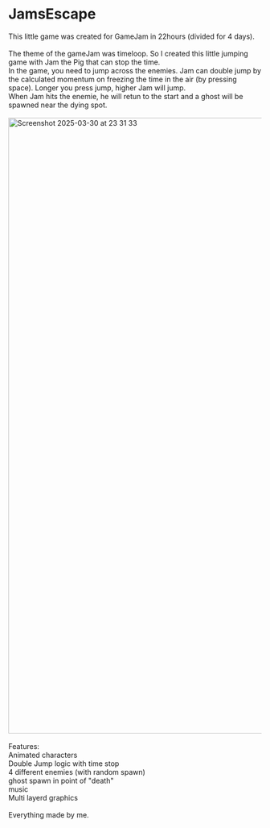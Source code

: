 # JamsEscape
This little game was created for GameJam in 22hours (divided for 4 days). <br>
<br>
The theme of the gameJam was timeloop. So I created this little jumping game with Jam the Pig that can stop the time. <br> In the game, you need to jump across the enemies. Jam can double jump by the calculated momentum on freezing the time in the air (by pressing space). Longer you press jump, higher Jam will jump. <br> When Jam hits the enemie, he will retun to the start and a ghost will be spawned near the dying spot. 
<br>
<br>
<img width="1222" alt="Screenshot 2025-03-30 at 23 31 33" src="https://github.com/user-attachments/assets/ed870c08-dba0-451b-aca6-7cfb865b676d" />
<br>
<br>
Features:<br> Animated characters <br> Double Jump logic with time stop <br> 4 different enemies (with random spawn) <br> ghost spawn in point of "death" <br> music <br> Multi layerd graphics <br> <br>
Everything made by me.

